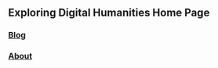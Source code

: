 ## Exploring Digital Humanities Home Page

### [Blog](https://sojkowski.github.io/idh-testing/blog)
### [About](https://sojkowski.github.io/idh-testing/about)

